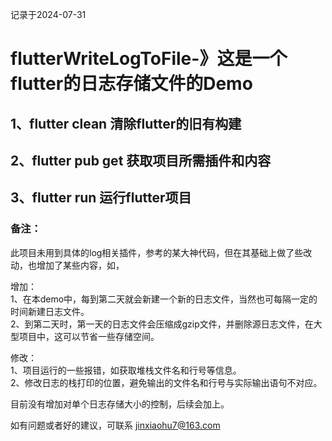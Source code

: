 记录于2024-07-31
# flutterWriteLogToFile-》这是一个flutter的日志存储文件的Demo

## 1、flutter clean 清除flutter的旧有构建
## 2、flutter pub get 获取项目所需插件和内容
## 3、flutter run 运行flutter项目

### 备注：
此项目未用到具体的log相关插件，参考的某大神代码，但在其基础上做了些改动，也增加了某些内容，如，  
  
增加：  
1、在本demo中，每到第二天就会新建一个新的日志文件，当然也可每隔一定的时间新建日志文件。  
2、到第二天时，第一天的日志文件会压缩成gzip文件，并删除源日志文件，在大型项目中，这可以节省一些存储空间。  

修改：  
1、项目运行的一些报错，如获取堆栈文件名和行号等信息。  
2、修改日志的栈打印的位置，避免输出的文件名和行号与实际输出语句不对应。  
  
目前没有增加对单个日志存储大小的控制，后续会加上。  

如有问题或者好的建议，可联系 jinxiaohu7@163.com
